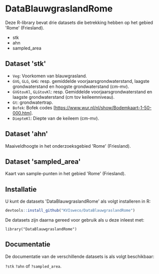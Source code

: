 
# DataBlauwgraslandRome

<!-- badges: start -->
<!-- badges: end -->

Deze R-library bevat drie datasets die betrekking hebben op het gebied 'Rome' (Friesland).

* stk
* ahn
* sampled_area

## Dataset 'stk'

* `Veg`: Voorkomen van blauwgrasland.
* `GVG`, `GLG`, `GHG`: resp. gemiddelde voorjaarsgrondwaterstand, laagste grondwaterstand en hoogste grondwaterstand (cm-mv).
* `GVGtovKl`, `GLGtovKl`: resp. Gemiddelde voorjaarsgrondwaterstand en laagste grondwaterstand (cm tov keileemniveau).
* `Gt`: grondwatertrap.
* `Bofek`: Bofek codes [https://www.wur.nl/nl/show/Bodemkaart-1-50-000.htm].
* `DiepteKl`: Diepte van de keileem (cm-mv).

## Dataset 'ahn'
Maaiveldhoogte in het onderzoeksgebied 'Rome' (Friesland).

## Dataset 'sampled_area'
Kaart van sample-punten in het gebied 'Rome' (Friesland).

## Installatie

U kunt de datasets 'DataBlauwgraslandRome' als volgt installeren in R:

```R
devtools::install_github("KVIsweco/DataBlauwgraslandRome")
```

De datasets zijn daarna gereed voor gebruik als u deze inleest met:

`library("DataBlauwgraslandRome")`

## Documentatie
De documentatie van de verschillende datasets is als volgt beschikbaar: 

`?stk` `?ahn` of `?sampled_area`.

